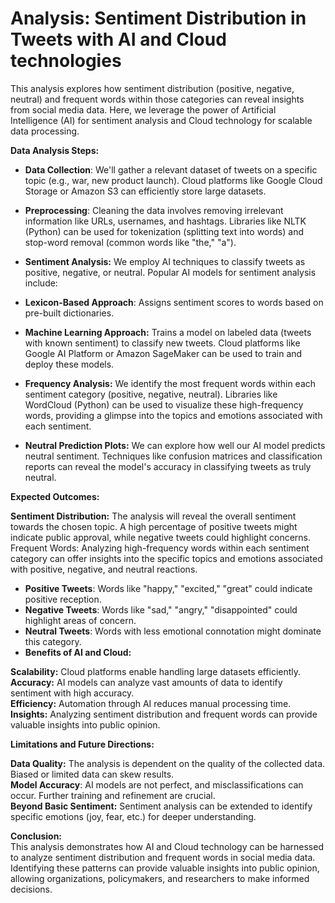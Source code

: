 # Analysis: Sentiment Distribution in Tweets with AI and Cloud technologies 

This analysis explores how sentiment distribution (positive, negative, neutral) and frequent words within those categories can reveal insights from social media data. Here, we leverage the power of Artificial Intelligence (AI) for sentiment analysis and Cloud technology for scalable data processing.<br>

**Data Analysis Steps:** <br>

- **Data Collection**: We'll gather a relevant dataset of tweets on a specific topic (e.g., war, new product launch). Cloud platforms like Google Cloud Storage or Amazon S3 can efficiently store large datasets.<br>

- **Preprocessing**: Cleaning the data involves removing irrelevant information like URLs, usernames, and hashtags. Libraries like NLTK (Python) can be used for tokenization (splitting text into words) and stop-word removal (common words like "the," "a").<br>

- **Sentiment Analysis:** We employ AI techniques to classify tweets as positive, negative, or neutral. Popular AI models for sentiment analysis include: <br>

- **Lexicon-Based Approach**: Assigns sentiment scores to words based on pre-built dictionaries.<br>
- **Machine Learning Approach:** Trains a model on labeled data (tweets with known sentiment) to classify new tweets. Cloud platforms like Google AI Platform or Amazon SageMaker can be used to train and deploy these models.<br>
- **Frequency Analysis:** We identify the most frequent words within each sentiment category (positive, negative, neutral). Libraries like WordCloud (Python) can be used to visualize these high-frequency words, providing a glimpse into the topics and emotions associated with each sentiment.<br>

- **Neutral Prediction Plots:** We can explore how well our AI model predicts neutral sentiment. Techniques like confusion matrices and classification reports can reveal the model's accuracy in classifying tweets as truly neutral.<br>

**Expected Outcomes:** <br>

**Sentiment Distribution:** The analysis will reveal the overall sentiment towards the chosen topic. A high percentage of positive tweets might indicate public approval, while negative tweets could highlight concerns.
Frequent Words: Analyzing high-frequency words within each sentiment category can offer insights into the specific topics and emotions associated with positive, negative, and neutral reactions. <br>
- **Positive Tweets**: Words like "happy," "excited," "great" could indicate positive reception.<br>
- **Negative Tweets**: Words like "sad," "angry," "disappointed" could highlight areas of concern.<br>
- **Neutral Tweets**: Words with less emotional connotation might dominate this category.<br>
- **Benefits of AI and Cloud:** <br>

**Scalability:** Cloud platforms enable handling large datasets efficiently.<br>
**Accuracy:** AI models can analyze vast amounts of data to identify sentiment with high accuracy.<br>
**Efficiency:** Automation through AI reduces manual processing time.<br>
**Insights:** Analyzing sentiment distribution and frequent words can provide valuable insights into public opinion.<br>

**Limitations and Future Directions:** <br>

**Data Quality:** The analysis is dependent on the quality of the collected data. Biased or limited data can skew results.<br>
**Model Accuracy**: AI models are not perfect, and misclassifications can occur. Further training and refinement are crucial.<br>
**Beyond Basic Sentiment:** Sentiment analysis can be extended to identify specific emotions (joy, fear, etc.) for deeper understanding.<br>

**Conclusion:** <br>
This analysis demonstrates how AI and Cloud technology can be harnessed to analyze sentiment distribution and frequent words in social media data. Identifying these patterns can provide valuable insights into public opinion, allowing organizations, policymakers, and researchers to make informed decisions.<br>
